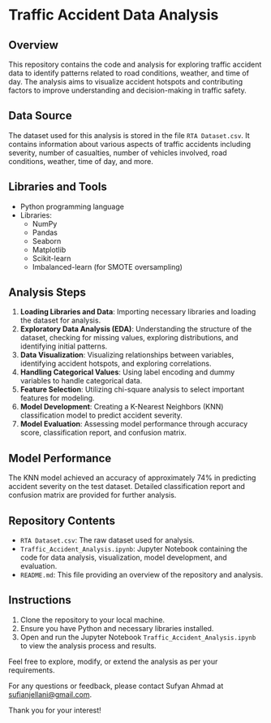 # Traffic Accident Data Analysis 

## Overview
This repository contains the code and analysis for exploring traffic accident data to identify patterns related to road conditions, weather, and time of day. The analysis aims to visualize accident hotspots and contributing factors to improve understanding and decision-making in traffic safety.

## Data Source
The dataset used for this analysis is stored in the file `RTA Dataset.csv`. It contains information about various aspects of traffic accidents including severity, number of casualties, number of vehicles involved, road conditions, weather, time of day, and more.

## Libraries and Tools
- Python programming language
- Libraries:
  - NumPy
  - Pandas
  - Seaborn
  - Matplotlib
  - Scikit-learn
  - Imbalanced-learn (for SMOTE oversampling)
  
## Analysis Steps
1. **Loading Libraries and Data**: Importing necessary libraries and loading the dataset for analysis.
2. **Exploratory Data Analysis (EDA)**: Understanding the structure of the dataset, checking for missing values, exploring distributions, and identifying initial patterns.
3. **Data Visualization**: Visualizing relationships between variables, identifying accident hotspots, and exploring correlations.
4. **Handling Categorical Values**: Using label encoding and dummy variables to handle categorical data.
5. **Feature Selection**: Utilizing chi-square analysis to select important features for modeling.
6. **Model Development**: Creating a K-Nearest Neighbors (KNN) classification model to predict accident severity.
7. **Model Evaluation**: Assessing model performance through accuracy score, classification report, and confusion matrix.

## Model Performance
The KNN model achieved an accuracy of approximately 74% in predicting accident severity on the test dataset. Detailed classification report and confusion matrix are provided for further analysis.

## Repository Contents
- `RTA Dataset.csv`: The raw dataset used for analysis.
- `Traffic_Accident_Analysis.ipynb`: Jupyter Notebook containing the code for data analysis, visualization, model development, and evaluation.
- `README.md`: This file providing an overview of the repository and analysis.

## Instructions
1. Clone the repository to your local machine.
2. Ensure you have Python and necessary libraries installed.
3. Open and run the Jupyter Notebook `Traffic_Accident_Analysis.ipynb` to view the analysis process and results.

Feel free to explore, modify, or extend the analysis as per your requirements.

For any questions or feedback, please contact Sufyan Ahmad at sufianjellani@gmail.com.

Thank you for your interest!